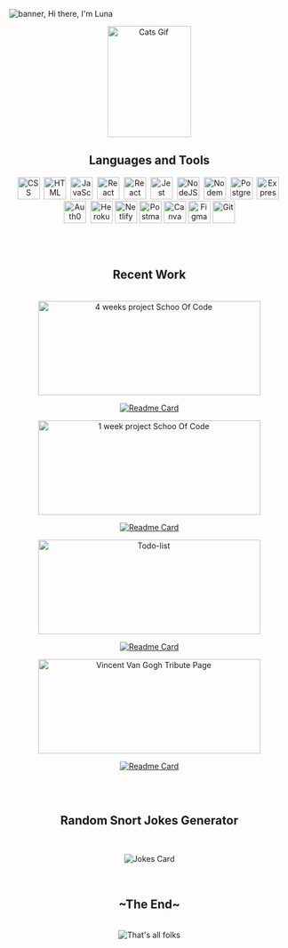 <!--
**lunay-y/lunay-y** is a ✨ _special_ ✨ repository because its `README.md` (this file) appears on your GitHub profile.

Here are some ideas to get you started:

- 🔭 I’m currently working on ...
- 🌱 I’m currently learning ...
- 👯 I’m looking to collaborate on ...
- 🤔 I’m looking for help with ...
- 💬 Ask me about ...
- 📫 How to reach me: ...
- 😄 Pronouns: ...
- ⚡ Fun fact: ...
-->
![banner, Hi there, I'm Luna](https://i.imgur.com/zS2nYHq.png)

<div align='center'>
 
 <img src="https://i.pinimg.com/originals/a8/8b/e9/a88be9f7deb90c3e1779b9fd414ea8db.gif" title="Cats Gif" alt="Cats Gif" width="150" height="200" />
</div>
<div align='center'>
   <h2 color='red'>Languages and Tools</h2>
   </div>
   
<div align='center'>
  <img src="https://simpleicons.org/icons/css3.svg"  title="CSS3" alt="CSS" width="40" height="40" filter= "invert(26%) sepia(89%) saturate(1583%) hue-rotate(95deg) brightness(96%) contrast(106%)"/>&nbsp;
  <img src="https://simpleicons.org/icons/html5.svg" title="HTML5" alt="HTML" width="40" height="40"/>&nbsp;
  <img src="https://simpleicons.org/icons/javascript.svg" title="JavaScript" alt="JavaScript" width="40" height="40"/>&nbsp;
  <img src="https://simpleicons.org/icons/react.svg" title="React" alt="React" width="40" height="40"/>&nbsp;
  <img src="https://simpleicons.org/icons/reactrouter.svg" title="React Router" alt="React Router" width="40" height="40"/>&nbsp;
  <img src="https://simpleicons.org/icons/jest.svg" title="Jest" alt="Jest" width="40" height="40"/>&nbsp;
  <img src="https://simpleicons.org/icons/nodedotjs.svg" title="NodeJS" alt="NodeJS" width="40" height="40"/>&nbsp;
  <img src="https://simpleicons.org/icons/nodemon.svg" title="Nodemon" alt="Nodemon" width="40" height="40"/>&nbsp;
  <img src="https://simpleicons.org/icons/postgresql.svg" title="PostgreSQL" alt="PostgreSQL" width="40" height="40"/>&nbsp;
  <img src="https://simpleicons.org/icons/express.svg" title="Express" alt="Express" width="40" height="40"/>&nbsp;
  <img src="https://simpleicons.org/icons/auth0.svg" title="Auth0" alt="Auth0" width="40" height="40"/>&nbsp;
  <img src="https://simpleicons.org/icons/heroku.svg" title="Heroku" alt="Heroku" width="40" height="40"/>
  <img src="https://simpleicons.org/icons/netlify.svg" title="Netlify" alt="Netlify" width="40" height="40"/>
  <img src="https://simpleicons.org/icons/postman.svg" title="Postman" alt="Postman" width="40" height="40"/>
  <img src="https://simpleicons.org/icons/canva.svg" title="Canva" alt="Canva" width="40" height="40"/>
  <img src="https://simpleicons.org/icons/figma.svg" title="Figma" alt="Figma" width="40" height="40"/>
  <img src="https://simpleicons.org/icons/git.svg" title="Git" **alt="Git" width="40" height="40"/>
</div>

 <br/><br/>

<div align='center'>
  <h2>Recent Work</div>
  </div>
  <br/>
  
<div align='center'>
<span>

<img src="https://i.imgur.com/6C03uQc.png" title="ReLoved" alt="4 weeks project Schoo Of Code" width="400" height="170"/>

[![Readme Card](https://github-readme-stats.vercel.app/api/pin/?username=lunay-y&repo=4-weeks-final-project-SoC)](https://github.com/lunay-y/4-weeks-final-project-SoC)
 
 </span>
 <span>

<img src="https://i.imgur.com/621GEJS.jpg" title="Personal Page For Google Forms" alt="1 week project Schoo Of Code" width="400" height="170"/>

[![Readme Card](https://github-readme-stats.vercel.app/api/pin/?username=lunay-y&repo=one-week-project-app)](https://github.com/lunay-y/one-week-project-app)
 
 </span>
 <span>

<img src="https://i.imgur.com/gT2IkK3.png" title="Nature inpsired Todo-list" alt="Todo-list" width="400" height="170"/>

[![Readme Card](https://github-readme-stats.vercel.app/api/pin/?username=lunay-y&repo=todo-list)](https://github.com/lunay-y/todo-list)
 
 </span>
 <span>

<img src="https://i.imgur.com/QTZHN3x.jpg" title="Vincent Van Gogh Tribute Page" alt="Vincent Van Gogh Tribute Page" width="400" height="170"/>

[![Readme Card](https://github-readme-stats.vercel.app/api/pin/?username=lunay-y&repo=tribute-page-van-gogh)](https://github.com/lunay-y/tribute-page-van-gogh)
 
 </span>
 </div>

 <br/><br/>

<div align='center'>
  <h2>Random Snort Jokes Generator</div>
  </div>
   <br/>
<div align='center'>
  
![Jokes Card](https://readme-jokes.vercel.app/api)
</div>
<br/>

<div align='center'>
  <h2>~The End~</div>
  </div>
   <br/>
<div align='center'>
<img src= 'https://media0.giphy.com/media/lD76yTC5zxZPG/giphy.gif?cid=ecf05e47dsr4xauozbx57pp65e3wv11do3ci2jwgfh81gt26&rid=giphy.gif&ct=g' title="That's all folks" alt="That's all folks">
</div>
